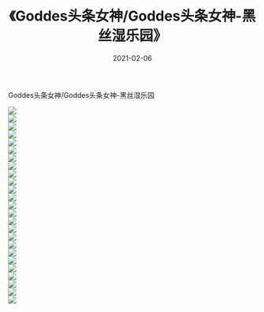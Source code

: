 ﻿---
layout: post
title:  《Goddes头条女神/Goddes头条女神-黑丝湿乐园》
date:   2021-02-06
img: http://img.660000.xyz/Sharelink/网络美图/2021/Goddes头条女神/Goddes头条女神-黑丝湿乐园/000.jpg
categories: [美女, 清纯, 唯美]
---

Goddes头条女神/Goddes头条女神-黑丝湿乐园

 ![](http://img.660000.xyz/Sharelink/网络美图/2021/Goddes头条女神/Goddes头条女神-黑丝湿乐园/001.jpg) <br>![](http://img.660000.xyz/Sharelink/网络美图/2021/Goddes头条女神/Goddes头条女神-黑丝湿乐园/002.jpg) <br>![](http://img.660000.xyz/Sharelink/网络美图/2021/Goddes头条女神/Goddes头条女神-黑丝湿乐园/003.jpg) <br>![](http://img.660000.xyz/Sharelink/网络美图/2021/Goddes头条女神/Goddes头条女神-黑丝湿乐园/004.jpg) <br>![](http://img.660000.xyz/Sharelink/网络美图/2021/Goddes头条女神/Goddes头条女神-黑丝湿乐园/005.jpg) <br>![](http://img.660000.xyz/Sharelink/网络美图/2021/Goddes头条女神/Goddes头条女神-黑丝湿乐园/006.jpg) <br>![](http://img.660000.xyz/Sharelink/网络美图/2021/Goddes头条女神/Goddes头条女神-黑丝湿乐园/007.jpg) <br>![](http://img.660000.xyz/Sharelink/网络美图/2021/Goddes头条女神/Goddes头条女神-黑丝湿乐园/008.jpg) <br>![](http://img.660000.xyz/Sharelink/网络美图/2021/Goddes头条女神/Goddes头条女神-黑丝湿乐园/009.jpg) <br>![](http://img.660000.xyz/Sharelink/网络美图/2021/Goddes头条女神/Goddes头条女神-黑丝湿乐园/010.jpg) <br>![](http://img.660000.xyz/Sharelink/网络美图/2021/Goddes头条女神/Goddes头条女神-黑丝湿乐园/011.jpg) <br>![](http://img.660000.xyz/Sharelink/网络美图/2021/Goddes头条女神/Goddes头条女神-黑丝湿乐园/012.jpg) <br>![](http://img.660000.xyz/Sharelink/网络美图/2021/Goddes头条女神/Goddes头条女神-黑丝湿乐园/013.jpg) <br>![](http://img.660000.xyz/Sharelink/网络美图/2021/Goddes头条女神/Goddes头条女神-黑丝湿乐园/014.jpg) <br>![](http://img.660000.xyz/Sharelink/网络美图/2021/Goddes头条女神/Goddes头条女神-黑丝湿乐园/015.jpg) <br>![](http://img.660000.xyz/Sharelink/网络美图/2021/Goddes头条女神/Goddes头条女神-黑丝湿乐园/016.jpg) <br>![](http://img.660000.xyz/Sharelink/网络美图/2021/Goddes头条女神/Goddes头条女神-黑丝湿乐园/017.jpg) <br>![](http://img.660000.xyz/Sharelink/网络美图/2021/Goddes头条女神/Goddes头条女神-黑丝湿乐园/018.jpg) <br>![](http://img.660000.xyz/Sharelink/网络美图/2021/Goddes头条女神/Goddes头条女神-黑丝湿乐园/019.jpg) <br>![](http://img.660000.xyz/Sharelink/网络美图/2021/Goddes头条女神/Goddes头条女神-黑丝湿乐园/020.jpg) <br>![](http://img.660000.xyz/Sharelink/网络美图/2021/Goddes头条女神/Goddes头条女神-黑丝湿乐园/021.jpg) <br>![](http://img.660000.xyz/Sharelink/网络美图/2021/Goddes头条女神/Goddes头条女神-黑丝湿乐园/022.jpg) <br>![](http://img.660000.xyz/Sharelink/网络美图/2021/Goddes头条女神/Goddes头条女神-黑丝湿乐园/023.jpg) <br>![](http://img.660000.xyz/Sharelink/网络美图/2021/Goddes头条女神/Goddes头条女神-黑丝湿乐园/024.jpg) <br>![](http://img.660000.xyz/Sharelink/网络美图/2021/Goddes头条女神/Goddes头条女神-黑丝湿乐园/025.jpg) <br>